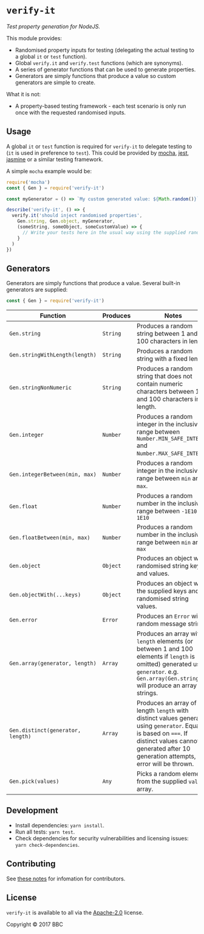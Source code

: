 # `verify-it`

_Test property generation for NodeJS._

This module provides:

* Randomised property inputs for testing (delegating the actual testing to a global `it` or `test` function).
* Global `verify.it` and `verify.test` functions (which are synonyms).
* A series of generator functions that can be used to generate properties.
* Generators are simply functions that produce a value so custom generators are simple to create.

What it is not:

* A property-based testing framework - each test scenario is only run once with the requested randomised inputs.

## Usage

A global `it` or `test` function is required for `verify-it` to delegate testing to (`it` is used in preference to `test`). This could be provided by [mocha](https://www.npmjs.com/package/mocha), [jest](https://www.npmjs.com/package/jest), [jasmine](https://www.npmjs.com/package/jasmine) or a similar testing framework.

A simple `mocha` example would be:

```javascript
require('mocha')
const { Gen } = require('verify-it')

const myGenerator = () => `My custom generated value: ${Math.random()}`

describe('verify-it', () => {
  verify.it('should inject randomised properties',
    Gen.string, Gen.object, myGenerator,
    (someString, someObject, someCustomValue) => {
      // Write your tests here in the usual way using the supplied randomised values...
    }
  )
})
```

## Generators

Generators are simply functions that produce a value. Several built-in generators are supplied:

```javascript
const { Gen } = require('verify-it')
```

| Function                          | Produces  | Notes |
|-----------------------------------|-----------|-------|
| `Gen.string`                      | `String`  | Produces a random string between 1 and 100 characters in length. |
| `Gen.stringWithLength(length)`    | `String`  | Produces a random string with a fixed length. |
| `Gen.stringNonNumeric`            | `String`  | Produces a random string that does not contain numeric characters between 1 and 100 characters in length. |
| `Gen.integer`                     | `Number`  | Produces a random integer in the inclusive range between `Number.MIN_SAFE_INTEGER` and `Number.MAX_SAFE_INTEGER`. |
| `Gen.integerBetween(min, max)`    | `Number`  | Produces a random integer in the inclusive range between `min` and `max`. |
| `Gen.float`                       | `Number`  | Produces a random number in the inclusive range between `-1E10` and `1E10` |
| `Gen.floatBetween(min, max)`      | `Number`  | Produces a random number in the inclusive range between `min` and `max` |
| `Gen.object`                      | `Object`  | Produces an object with randomised string keys and values. |
| `Gen.objectWith(...keys)`         | `Object`  | Produces an object with the supplied keys and randomised string values. |
| `Gen.error`                       | `Error`   | Produces an `Error` with a random message string. |
| `Gen.array(generator, length)`    | `Array`   | Produces an array with `length` elements (or between 1 and 100 elements if `length` is omitted) generated using `generator`. e.g. `Gen.array(Gen.string)` will produce an array of strings. |
| `Gen.distinct(generator, length)` | `Array`   | Produces an array of length `length` with distinct values generated using `generator`. Equality is based on `===`. If distinct values cannot be generated after 10 generation attempts, an error will be thrown. |
| `Gen.pick(values)`                | `Any`     | Picks a random element from the supplied `values` array. |

## Development

* Install dependencies: `yarn install`.
* Run all tests: `yarn test`.
* Check dependencies for security vulnerabilities and licensing issues: `yarn check-dependencies`.

## Contributing

See [these notes](./.github/CONTRIBUTING.md) for infomation for contributors.

## License

`verify-it` is available to all via the [Apache-2.0](./APACHE-2.0) license.

Copyright &copy; 2017 BBC
